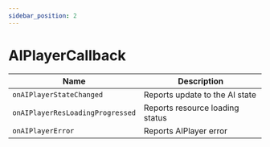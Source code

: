 ```yaml
---
sidebar_position: 2
---
```


# AIPlayerCallback

<!-- | Modifier and Type | Method and Description                                       |
| ----------------- | ------------------------------------------------------------ |
| `void`            | `OnAIPlayerError(AIError error)` Reporting an error occurred in AIPlayer |
| `void`            | `OnAIPlayerResLoadingProgressed(int current, int total)` Reporting the resource loading progress of AIPlayer |
| `void`            | `OnAIStateChanged(AIState state)` Reporting the changed state of AI | -->
| Name                     | Description                           |
| ------------------------ | ------------------------------------- |
| `onAIPlayerStateChanged` | Reports update to the AI state |
| `onAIPlayerResLoadingProgressed` | Reports resource loading status |
| `onAIPlayerError` | Reports AIPlayer error |
